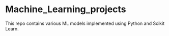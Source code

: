 # Machine_Learning_projects

This repo contains various ML models implemented using Python and Scikit Learn.

